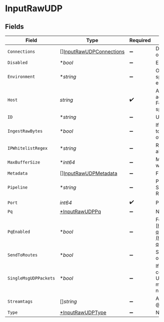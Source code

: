 # InputRawUDP


## Fields

| Field                                                                                                                                                      | Type                                                                                                                                                       | Required                                                                                                                                                   | Description                                                                                                                                                |
| ---------------------------------------------------------------------------------------------------------------------------------------------------------- | ---------------------------------------------------------------------------------------------------------------------------------------------------------- | ---------------------------------------------------------------------------------------------------------------------------------------------------------- | ---------------------------------------------------------------------------------------------------------------------------------------------------------- |
| `Connections`                                                                                                                                              | [][InputRawUDPConnections](../../models/shared/inputrawudpconnections.md)                                                                                  | :heavy_minus_sign:                                                                                                                                         | Direct connections to Destinations, optionally via a Pipeline or a Pack.                                                                                   |
| `Disabled`                                                                                                                                                 | **bool*                                                                                                                                                    | :heavy_minus_sign:                                                                                                                                         | Enable/disable this input                                                                                                                                  |
| `Environment`                                                                                                                                              | **string*                                                                                                                                                  | :heavy_minus_sign:                                                                                                                                         | Optionally, enable this config only on a specified Git branch. If empty, will be enabled everywhere.                                                       |
| `Host`                                                                                                                                                     | *string*                                                                                                                                                   | :heavy_check_mark:                                                                                                                                         | Address to bind on. For IPv4 (all addresses), use the default '0.0.0.0'. For IPv6, enter '::' (all addresses) or specify an IP address.                    |
| `ID`                                                                                                                                                       | **string*                                                                                                                                                  | :heavy_minus_sign:                                                                                                                                         | Unique ID for this input                                                                                                                                   |
| `IngestRawBytes`                                                                                                                                           | **bool*                                                                                                                                                    | :heavy_minus_sign:                                                                                                                                         | If true, a __rawBytes field will be added to each event containing the raw bytes of the datagram.                                                          |
| `IPWhitelistRegex`                                                                                                                                         | **string*                                                                                                                                                  | :heavy_minus_sign:                                                                                                                                         | Regex matching IP addresses that are allowed to send data                                                                                                  |
| `MaxBufferSize`                                                                                                                                            | **int64*                                                                                                                                                   | :heavy_minus_sign:                                                                                                                                         | Maximum number of events to buffer when downstream is blocking.                                                                                            |
| `Metadata`                                                                                                                                                 | [][InputRawUDPMetadata](../../models/shared/inputrawudpmetadata.md)                                                                                        | :heavy_minus_sign:                                                                                                                                         | Fields to add to events from this input.                                                                                                                   |
| `Pipeline`                                                                                                                                                 | **string*                                                                                                                                                  | :heavy_minus_sign:                                                                                                                                         | Pipeline to process data from this Source before sending it through the Routes.                                                                            |
| `Port`                                                                                                                                                     | *int64*                                                                                                                                                    | :heavy_check_mark:                                                                                                                                         | Port to listen on.                                                                                                                                         |
| `Pq`                                                                                                                                                       | [*InputRawUDPPq](../../models/shared/inputrawudppq.md)                                                                                                     | :heavy_minus_sign:                                                                                                                                         | N/A                                                                                                                                                        |
| `PqEnabled`                                                                                                                                                | **bool*                                                                                                                                                    | :heavy_minus_sign:                                                                                                                                         | For details on Persistent Queues, see: [https://docs.cribl.io/stream/persistent-queues](https://docs.cribl.io/stream/persistent-queues)                    |
| `SendToRoutes`                                                                                                                                             | **bool*                                                                                                                                                    | :heavy_minus_sign:                                                                                                                                         | Select whether to send data to Routes, or directly to Destinations.                                                                                        |
| `SingleMsgUDPPackets`                                                                                                                                      | **bool*                                                                                                                                                    | :heavy_minus_sign:                                                                                                                                         | If true, each UDP packet is assumed to contain a single message. If false, each UDP packet is assumed to contain multiple messages, separated by newlines. |
| `Streamtags`                                                                                                                                               | []*string*                                                                                                                                                 | :heavy_minus_sign:                                                                                                                                         | Add tags for filtering and grouping in @{product}.                                                                                                         |
| `Type`                                                                                                                                                     | [*InputRawUDPType](../../models/shared/inputrawudptype.md)                                                                                                 | :heavy_minus_sign:                                                                                                                                         | N/A                                                                                                                                                        |